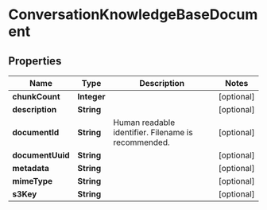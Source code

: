 
# ConversationKnowledgeBaseDocument

## Properties
Name | Type | Description | Notes
------------ | ------------- | ------------- | -------------
**chunkCount** | **Integer** |  |  [optional]
**description** | **String** |  |  [optional]
**documentId** | **String** | Human readable identifier.  Filename is recommended. |  [optional]
**documentUuid** | **String** |  |  [optional]
**metadata** | **String** |  |  [optional]
**mimeType** | **String** |  |  [optional]
**s3Key** | **String** |  |  [optional]



